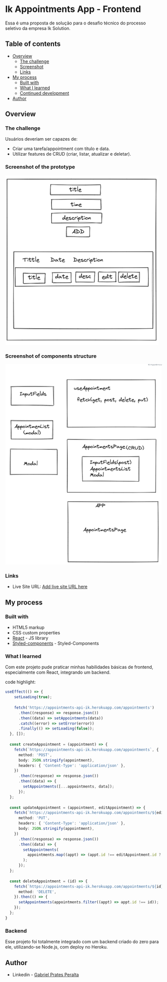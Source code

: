 # Ik Appointments App - Frontend

Essa é uma proposta de solução para o desafio técnico do processo seletivo da empresa Ik Solution.

## Table of contents

- [Overview](#overview)
  - [The challenge](#the-challenge)
  - [Screenshot](#screenshot)
  - [Links](#links)
- [My process](#my-process)
  - [Built with](#built-with)
  - [What I learned](#what-i-learned)
  - [Continued development](#continued-development)
- [Author](#author)


## Overview

### The challenge

Usuários deveriam ser capazes de:

- Criar uma tarefa/appointment com título e data.
- Utilizar features de CRUD (criar, listar, atualizar e deletar).

### Screenshot of the prototype

![](./images/AppointmentApp.png)

### Screenshot of components structure

![](./images/Components.png)

### Links

- Live Site URL: [Add live site URL here](https://appointments-ik-frontend.herokuapp.com/)

## My process

### Built with

- HTML5 markup
- CSS custom properties
- [React](https://reactjs.org/) - JS library
- [Styled-components](https://styled-components.com/) - Styled-Components

### What I learned

Com este projeto pude praticar minhas habilidades básicas de frontend, especialmente com React, integrando um backend.

code highlight:

```ts
useEffect(() => {
    setLoading(true);

    fetch('https://appointments-api-ik.herokuapp.com/appointments')
      .then((response) => response.json())
      .then((data) => setAppointments(data))
      .catch((error) => setError(error))
      .finally(() => setLoading(false));
  }, []);

  const createAppointment = (appointment) => {
    fetch(`https://appointments-api-ik.herokuapp.com/appointments`, {
      method: 'POST',
      body: JSON.stringify(appointment),
      headers: { 'Content-Type': 'application/json' },
    })
      .then((response) => response.json())
      .then((data) => {
        setAppointments([...appointments, data]);
      });
  };

  const updateAppointment = (appointment, editAppointment) => {
    fetch(`https://appointments-api-ik.herokuapp.com/appointments/${editAppointment.id}`, {
      method: 'PUT',
      headers: { 'Content-Type': 'application/json' },
      body: JSON.stringify(appointment),
    })
      .then((response) => response.json())
      .then((data) => {
        setAppointments(
          appointments.map((appt) => (appt.id !== editAppointment.id ? appt : appointment)),
        );
      });
  };

  const deleteAppointment = (id) => {
    fetch(`https://appointments-api-ik.herokuapp.com/appointments/${id}`, {
      method: 'DELETE',
    }).then(() => {
      setAppointments(appointments.filter((appt) => appt.id !== id));
    });
  };
}
```

### Backend

Esse projeto foi totalmente integrado com um backend criado do zero para ele, utilizando-se Node.js, com deploy no Heroku.

## Author

- Linkedin - [Gabriel Prates Peralta](https://www.linkedin.com/in/gabriel-pperalta/)